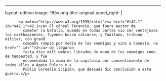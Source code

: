 <?xml version="1.0" encoding="UTF-8"?>
---
layout: edition
image: 165v.png 
title: original 
panel_right: |  
            
          <p xmlns="http://www.w3.org/1999/xhtml"><a href="#l42.1" id="e42.1">42.1</a> El cónsul Terencio, que fuera auctor de
            cometer la batalla, quando en todas partes vio ser ventajosos los carthagineses, fuyendo buscó salvarse; y Tuditano, tribuno militar, con grand
            compaña rompió por medio de los enemigos y vino a Canusio, <a href="" id="">2</a> do llegaron
            fasta diez mill ombres librados de mano de los enemigos como de tempestad, y fue
            encomendada la suma de la capitanía por consentimiento de todos ellos a Appio Pulcro y a
            Publio Cornelio Scipión, que después dio conclusión a esta guerra.</p>
        